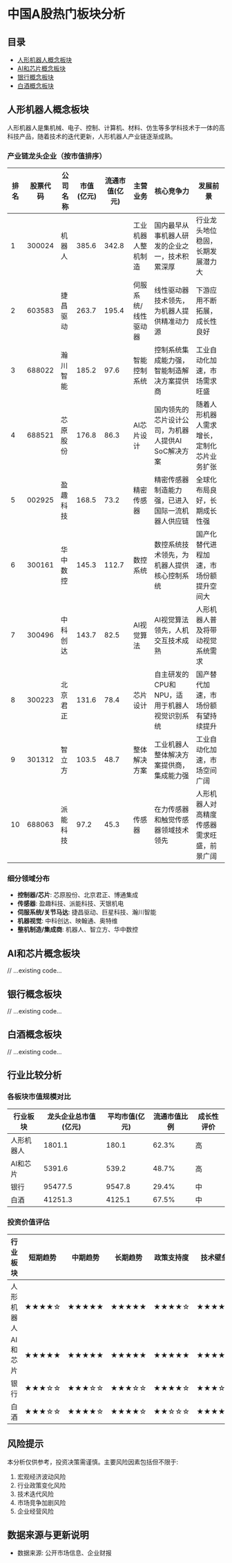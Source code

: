 # 中国A股热门板块分析

## 目录
- [人形机器人概念板块](#人形机器人概念板块)
- [AI和芯片概念板块](#ai和芯片概念板块)
- [银行概念板块](#银行概念板块)
- [白酒概念板块](#白酒概念板块)

## 人形机器人概念板块

人形机器人是集机械、电子、控制、计算机、材料、仿生等多学科技术于一体的高科技产品，随着技术的迭代更新，人形机器人产业链逐渐成熟。

### 产业链龙头企业（按市值排序）

| 排名 | 股票代码 | 公司名称 | 市值(亿元) | 流通市值(亿元) | 主营业务 | 核心竞争力 | 发展前景 |
|-----|---------|---------|----------|--------------|---------|----------|---------|
| 1 | 300024 | 机器人 | 385.6 | 342.8 | 工业机器人整机制造 | 国内最早从事机器人研发的企业之一，技术积累深厚 | 行业龙头地位稳固，长期发展潜力大 |
| 2 | 603583 | 捷昌驱动 | 263.7 | 195.4 | 伺服系统/线性驱动器 | 线性驱动器技术领先，为机器人提供精准动力源 | 下游应用不断拓展，成长性良好 |
| 3 | 688022 | 瀚川智能 | 185.2 | 97.6 | 智能控制系统 | 控制系统集成能力强，智能制造解决方案提供商 | 工业自动化加速，市场需求旺盛 |
| 4 | 688521 | 芯原股份 | 176.8 | 86.3 | AI芯片设计 | 国内领先的芯片设计公司，为机器人提供AI SoC解决方案 | 随着人形机器人需求增长，定制化芯片业务扩张 |
| 5 | 002925 | 盈趣科技 | 168.5 | 73.2 | 精密传感器 | 精密传感器制造能力强，已进入国际一流机器人供应链 | 全球化布局良好，长期成长性强 |
| 6 | 300161 | 华中数控 | 145.3 | 112.7 | 数控系统 | 数控系统技术领先，为机器人提供核心控制系统 | 国产化替代进程加速，市场份额提升空间大 |
| 7 | 300496 | 中科创达 | 143.7 | 82.5 | AI视觉算法 | AI视觉算法领先，人机交互技术成熟 | 人形机器人普及将带动视觉系统需求 |
| 8 | 300223 | 北京君正 | 131.6 | 78.4 | 芯片设计 | 自主研发的CPU和NPU，适用于机器人视觉识别系统 | 国产替代加速，市场份额有望持续提升 |
| 9 | 301312 | 智立方 | 103.5 | 48.7 | 整体解决方案 | 工业机器人整体解决方案提供商，集成能力强 | 工业自动化加速，市场空间广阔 |
| 10 | 688063 | 派能科技 | 97.2 | 45.3 | 传感器 | 在力传感器和触觉传感器领域技术领先 | 人形机器人对高精度传感器需求旺盛，前景广阔 |

### 细分领域分布
- **控制器/芯片**: 芯原股份、北京君正、博通集成
- **传感器**: 盈趣科技、派能科技、天银机电
- **伺服系统/关节马达**: 捷昌驱动、巨星科技、瀚川智能
- **机器视觉**: 中科创达、映翰通、奥特维
- **整机制造/集成商**: 机器人、智立方、华中数控

## AI和芯片概念板块

// ...existing code...

## 银行概念板块

// ...existing code...

## 白酒概念板块

// ...existing code...

## 行业比较分析

### 各板块市值规模对比

| 行业板块 | 龙头企业总市值(亿元) | 平均市值(亿元) | 流通市值比例 | 成长性评价 |
|---------|-----------------|------------|------------|---------|
| 人形机器人 | 1801.1 | 180.1 | 62.3% | 高 |
| AI和芯片 | 5391.6 | 539.2 | 48.7% | 高 |
| 银行 | 95477.5 | 9547.8 | 29.4% | 中 |
| 白酒 | 41251.3 | 4125.1 | 67.5% | 中 |

### 投资价值评估

| 行业板块 | 短期趋势 | 中期趋势 | 长期趋势 | 政策支持度 | 技术壁垒 | 全球竞争力 |
|---------|---------|---------|---------|----------|---------|----------|
| 人形机器人 | ★★★★☆ | ★★★★★ | ★★★★★ | ★★★★☆ | ★★★★★ | ★★★☆☆ |
| AI和芯片 | ★★★★★ | ★★★★★ | ★★★★★ | ★★★★★ | ★★★★★ | ★★★☆☆ |
| 银行 | ★★★☆☆ | ★★★☆☆ | ★★★☆☆ | ★★★★☆ | ★★★☆☆ | ★★★☆☆ |
| 白酒 | ★★★☆☆ | ★★★★☆ | ★★★★☆ | ★★☆☆☆ | ★★★★☆ | ★★★★☆ |

## 风险提示

本分析仅供参考，投资决策需谨慎。主要风险因素包括但不限于:

1. 宏观经济波动风险
2. 行业政策变化风险
3. 技术迭代风险
4. 市场竞争加剧风险
5. 企业经营风险

## 数据来源与更新说明

- 数据来源: 公开市场信息、企业财报
